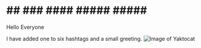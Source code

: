 #  ## ### #### ##### ##### ######
Hello Everyone

I have added one to six hashtags and a small greeting.
![Image of Yaktocat](https://octodex.github.com/images/yaktocat.png)
